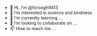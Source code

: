 - 👋 Hi, I’m @foroogh9413
- 👀 I’m interested in science and kindness
- 🌱 I’m currently learning ...
- 💞️ I’m looking to collaborate on ...
- 📫 How to reach me ...

<!---
foroogh9413/foroogh9413 is a ✨ special ✨ repository because its `README.md` (this file) appears on your GitHub profile.
You can click the Preview link to take a look at your changes.
--->
